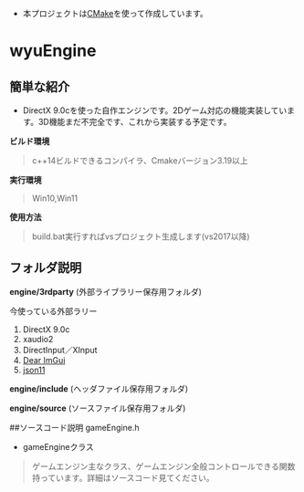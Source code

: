 - 本プロジェクトは[CMake](https://cmake.org/)を使って作成しています。

# wyuEngine

## 簡単な紹介
- DirectX 9.0cを使った自作エンジンです。2Dゲーム対応の機能実装しています。3D機能まだ不完全です、これから実装する予定です。

**ビルド環境**
>c++14ビルドできるコンパイラ、Cmakeバージョン3.19以上

**実行環境**

>Win10,Win11

**使用方法**
>build.bat実行すればvsプロジェクト生成します(vs2017以降)

## フォルダ説明

**engine/3rdparty** (外部ライブラリー保存用フォルダ)

今使っている外部ラリー
1. DirectX 9.0c
2. xaudio2
3. DirectInput／XInput
4. [Dear ImGui](https://github.com/ocornut/imgui)
5. [json11](https://github.com/dropbox/json11)

**engine/include** (ヘッダファイル保存用フォルダ)

**engine/source** (ソースファイル保存用フォルダ)

##ソースコード説明
gameEngine.h
+ gameEngineクラス
>ゲームエンジン主なクラス、ゲームエンジン全般コントロールできる関数持っています。詳細はソースコード見てください。


``` c++

```


